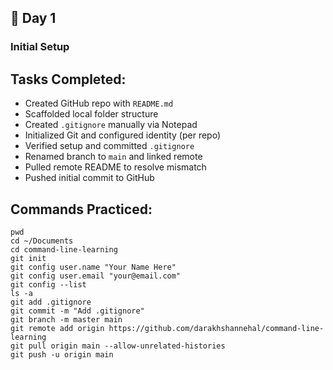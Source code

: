 
## 📄 Day 1

### Initial Setup

## Tasks Completed:

-   Created GitHub repo with `README.md`
-   Scaffolded local folder structure
-   Created `.gitignore` manually via Notepad
-   Initialized Git and configured identity (per repo)
-   Verified setup and committed `.gitignore`
-   Renamed branch to `main` and linked remote
-   Pulled remote README to resolve mismatch
-   Pushed initial commit to GitHub

## Commands Practiced:

```         
pwd
cd ~/Documents
cd command-line-learning
git init
git config user.name "Your Name Here"
git config user.email "your@email.com"
git config --list
ls -a
git add .gitignore
git commit -m "Add .gitignore"
git branch -m master main
git remote add origin https://github.com/darakhshannehal/command-line-learning
git pull origin main --allow-unrelated-histories
git push -u origin main

```
